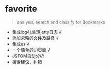 # favorite
> analysis, search and classify for Bookmarks

* 集成log4j,处理jetty日志	√
* 添加忽略的文件及路径		√
* 集成es					√
* 一个简单的UI页面		√
* JSTOM自动分析
* 搜索建议，纠错